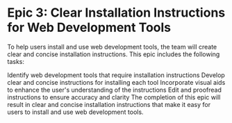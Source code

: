 # Epic 3: Clear Installation Instructions for Web Development Tools

To help users install and use web development tools, the team will create clear and concise installation instructions. This epic includes the following tasks:

Identify web development tools that require installation instructions
Develop clear and concise instructions for installing each tool
Incorporate visual aids to enhance the user's understanding of the instructions
Edit and proofread instructions to ensure accuracy and clarity
The completion of this epic will result in clear and concise installation instructions that make it easy for users to install and use web development tools.